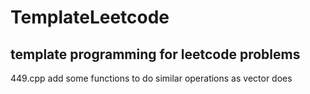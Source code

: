 # TemplateLeetcode

## template programming for leetcode problems

449.cpp add some functions to do similar operations as vector does
